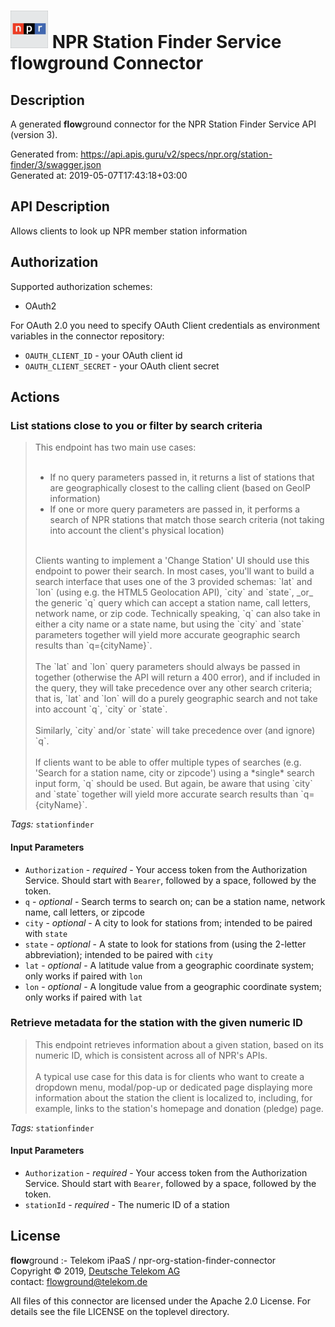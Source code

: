 # ![LOGO](logo.png) NPR Station Finder Service **flow**ground Connector

## Description

A generated **flow**ground connector for the NPR Station Finder Service API (version 3).

Generated from: https://api.apis.guru/v2/specs/npr.org/station-finder/3/swagger.json<br/>
Generated at: 2019-05-07T17:43:18+03:00

## API Description

Allows clients to look up NPR member station information

## Authorization

Supported authorization schemes:
- OAuth2

For OAuth 2.0 you need to specify OAuth Client credentials as environment variables in the connector repository:
* `OAUTH_CLIENT_ID` - your OAuth client id
* `OAUTH_CLIENT_SECRET` - your OAuth client secret

## Actions

### List stations close to you or filter by search criteria

> This endpoint has two main use cases:<br/>
> <br/>
> - If no query parameters passed in, it returns a list of stations that are geographically closest to the calling client (based on GeoIP information)<br/>
> - If one or more query parameters are passed in, it performs a search of NPR stations that match those search criteria (not taking into account the client's physical location)<br/>
> <br/>
> Clients wanting to implement a 'Change Station' UI should use this endpoint to power their search. In most cases, you'll want to build a search interface that uses one of the 3 provided schemas: `lat` and `lon` (using e.g. the HTML5 Geolocation API), `city` and `state`, _or_ the generic `q` query which can accept a station name, call letters, network name, or zip code. Technically speaking, `q` can also take in either a city name or a state name, but using the `city` and `state` parameters together will yield more accurate geographic search results than `q={cityName}`.<br/>
> <br/>
> The `lat` and `lon` query parameters should always be passed in together (otherwise the API will return a 400 error), and if included in the query, they will take precedence over any other search criteria; that is, `lat` and `lon` will do a purely geographic search and not take into account `q`, `city` or `state`.<br/>
> <br/>
> Similarly, `city` and/or `state` will take precedence over (and ignore) `q`.<br/>
> <br/>
> If clients want to be able to offer multiple types of searches (e.g. 'Search for a station name, city or zipcode') using a *single* search input form, `q` should be used. But again, be aware that using `city` and `state` together will yield more accurate search results than `q={cityName}`.

*Tags:* `stationfinder`

#### Input Parameters
* `Authorization` - _required_ - Your access token from the Authorization Service. Should start with `Bearer`, followed by a space, followed by the token.
* `q` - _optional_ - Search terms to search on; can be a station name, network name, call letters, or zipcode
* `city` - _optional_ - A city to look for stations from; intended to be paired with `state`
* `state` - _optional_ - A state to look for stations from (using the 2-letter abbreviation); intended to be paired with `city`
* `lat` - _optional_ - A latitude value from a geographic coordinate system; only works if paired with `lon`
* `lon` - _optional_ - A longitude value from a geographic coordinate system; only works if paired with `lat`

### Retrieve metadata for the station with the given numeric ID

> This endpoint retrieves information about a given station, based on its numeric ID, which is consistent across all of NPR's APIs.<br/>
> <br/>
> A typical use case for this data is for clients who want to create a dropdown menu, modal/pop-up or dedicated page displaying more information about the station the client is localized to, including, for example, links to the station's homepage and donation (pledge) page.

*Tags:* `stationfinder`

#### Input Parameters
* `Authorization` - _required_ - Your access token from the Authorization Service. Should start with `Bearer`, followed by a space, followed by the token.
* `stationId` - _required_ - The numeric ID of a station

## License

**flow**ground :- Telekom iPaaS / npr-org-station-finder-connector<br/>
Copyright © 2019, [Deutsche Telekom AG](https://www.telekom.de)<br/>
contact: flowground@telekom.de

All files of this connector are licensed under the Apache 2.0 License. For details
see the file LICENSE on the toplevel directory.

